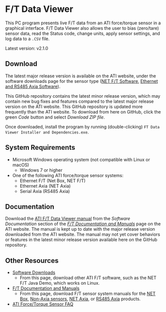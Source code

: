 # F/T Data Viewer

This PC program presents live F/T data from an ATI force/torque sensor in a graphical interface. F/T Data Viewer also allows the user to bias (zero/tare) sensor data, read the Status code, change units, apply sensor settings, and log data to a `.CSV` file. 

Latest version: v2.1.0

## Download

The latest major release version is available on the ATI website, under the software downloads page for the sensor type ([NET F/T Software](https://www.ati-ia.com/Products/ft/software/net_ft_software.aspx), [Ethernet and RS485 Axia Software](https://www.ati-ia.com/Products/ft/software/axia_software.aspx)). 

This GitHub repository contains the latest minor release version, which may contain new bug fixes and features compared to the latest major release version on the ATI website. This GitHub repository is updated more frequently than the ATI website. To download from here on GitHub, click the green *Code* button and select  *Download ZIP file*.

Once downloaded, install the program by running (double-clicking) `FT Data Viewer Installer and Dependencies.exe`.  

## System Requirements

- Microsoft Windows operating system (not compatible with Linux or macOS)
  - Windows 7 or higher
- One of the following ATI force/torque sensor systems:
  - Ethernet F/T (Net Box, NET F/T)
  - Ethernet Axia (NET Axia)
  - Serial Axia (RS485 Axia)
 
 ## Documentation
 
Download the [ATI F/T Data Viewer manual](https://www.ati-ia.com/app_content/documents/9610-05-1042_Manual.pdf) from the *Software Documentation* section of the [*F/T Documentation and Manuals*](https://www.ati-ia.com/products/ft/ft_literature.aspx) page on the ATI website. The manual is kept up to date with the major release version downloaded from the ATI website. The manual may not yet cover behaviors or features in the latest minor release version available here on the GitHub repository.

## Other Resources

- [Software Downloads](https://www.ati-ia.com/library/download.aspx)
  - From this page, download other ATI F/T software, such as the NET F/T Java Demo, which works on Linux.
- [F/T Documentation and Manuals](https://www.ati-ia.com/products/ft/ft_literature.aspx)
  - From this page, download F/T sensor system manuals for the [NET Box](https://www.ati-ia.com/app_content/documents/9620-05-NET%20FT.pdf), [Non-Axia sensors](https://www.ati-ia.com/app_content/documents/9620-05-Transducer%20Section.pdf), [NET Axia](https://www.ati-ia.com/app_content/documents/9610-05-Ethernet%20Axia.pdf), or [RS485 Axia](https://www.ati-ia.com/app_content/Documents/9610-05-Serial%20Axia.pdf) products.
- [ATI Force/Torque Sensor FAQ](https://www.ati-ia.com/library/documents/FT_FAQ.pdf)
